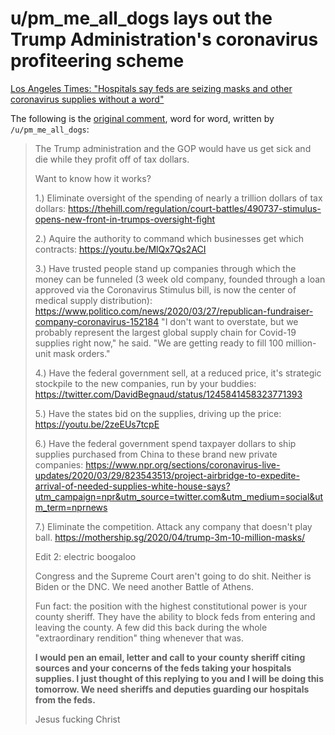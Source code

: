 # u/pm_me_all_dogs lays out the Trump Administration's coronavirus profiteering scheme

[Los Angeles Times: "Hospitals say feds are seizing masks and other coronavirus supplies without a word"](https://www.latimes.com/politics/story/2020-04-07/hospitals-washington-seize-coronavirus-supplies)

The following is the [original comment](https://www.reddit.com/r/politics/comments/fwu2m0/hospitals_say_feds_are_seizing_masks_and_other/fmr1dcw/), word for word, written by `/u/pm_me_all_dogs`:

> The Trump administration and the GOP would have us get sick and die while they profit off of tax dollars.
> 
> Want to know how it works?
> 
> 1.) Eliminate oversight of the spending of nearly a trillion dollars of tax dollars: https://thehill.com/regulation/court-battles/490737-stimulus-opens-new-front-in-trumps-oversight-fight
> 
> 2.) Aquire the authority to command which businesses get which contracts: https://youtu.be/MlQx7Qs2ACI
> 
> 3.) Have trusted people stand up companies through which the money can be funneled (3 week old company, founded through a loan approved via the Coronavirus Stimulus bill, is now the center of medical supply distribution): https://www.politico.com/news/2020/03/27/republican-fundraiser-company-coronavirus-152184 "I don't want to overstate, but we probably represent the largest global supply chain for Covid-19 supplies right now," he said. "We are getting ready to fill 100 million-unit mask orders."
> 
> 4.) Have the federal government sell, at a reduced price, it's strategic stockpile to the new companies, run by your buddies: https://twitter.com/DavidBegnaud/status/1245841458323771393
> 
> 5.) Have the states bid on the supplies, driving up the price: https://youtu.be/2zeEUs7tcpE
> 
> 6.) Have the federal government spend taxpayer dollars to ship supplies purchased from China to these brand new private companies: https://www.npr.org/sections/coronavirus-live-updates/2020/03/29/823543513/project-airbridge-to-expedite-arrival-of-needed-supplies-white-house-says?utm_campaign=npr&utm_source=twitter.com&utm_medium=social&utm_term=nprnews
> 
> 7.) Eliminate the competition. Attack any company that doesn't play ball. https://mothership.sg/2020/04/trump-3m-10-million-masks/
> 
> Edit 2: electric boogaloo
> 
> Congress and the Supreme Court aren't going to do shit. Neither is Biden or the DNC. We need another Battle of Athens.
> 
> Fun fact: the position with the highest constitutional power is your county sheriff. They have the ability to block feds from entering and leaving the county. A few did this back during the whole "extraordinary rendition" thing whenever that was.
> 
> **I would pen an email, letter and call to your county sheriff citing sources and your concerns of the feds taking your hospitals supplies. I just thought of this replying to you and I will be doing this tomorrow. We need sheriffs and deputies guarding our hospitals from the feds.**
> 
> Jesus fucking Christ
